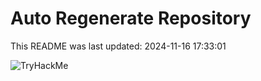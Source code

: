 # Auto Regenerate Repository

This README was last updated: 2024-11-16 17:33:01

 ![TryHackMe](https://tryhackme.com/badge/533634)